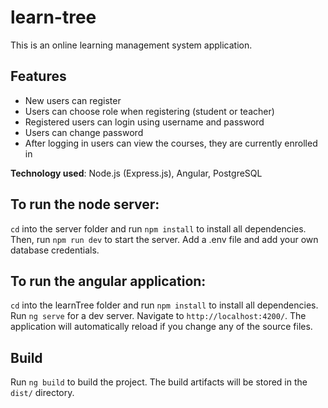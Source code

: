# learn-tree

This is an online learning management system application.

## Features

*	New users can register
*	Users can choose role when registering (student or teacher)
*	Registered users can login using username and password
*	Users can change password
*	After logging in users can view the courses, they are currently enrolled in

**Technology used**: Node.js (Express.js), Angular, PostgreSQL

## To run the node server:

`cd` into the server folder and run `npm install` to install all dependencies.
Then, run `npm run dev` to start the server.
Add a .env file and add your own database credentials.

## To run the angular application:

`cd` into the learnTree folder and run `npm install` to install all dependencies.
Run `ng serve` for a dev server. Navigate to `http://localhost:4200/`. The application will automatically reload if you change any of the source files.

## Build

Run `ng build` to build the project. The build artifacts will be stored in the `dist/` directory.
